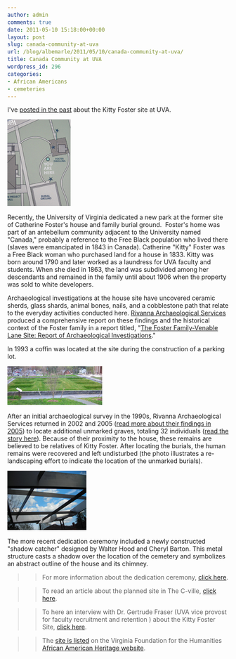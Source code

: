 ```yaml
---
author: admin
comments: true
date: 2011-05-10 15:18:00+00:00
layout: post
slug: canada-community-at-uva
url: /blog/albemarle/2011/05/10/canada-community-at-uva/
title: Canada Community at UVA
wordpress_id: 296
categories:
- African Americans
- cemeteries
---
```


I've [posted in the past](http://www.locohistory.org/blog/albemarle/2007/05/22/enslaved-community-at-uva/) about the Kitty Foster site at UVA. 

![](/wp-content/uploads/2011/05/fostersitemap1.jpg)

Recently, the University of Virginia dedicated a new park at the former site of Catherine Foster's house and family burial ground.  Foster's home was part of an antebellum community adjacent to the University named "Canada," probably a reference to the Free Black population who lived there (slaves were emancipated in 1843 in Canada). Catherine "Kitty" Foster was a Free Black woman who purchased land for a house in 1833. Kitty was born around 1790 and later worked as a laundress for UVA faculty and students. When she died in 1863, the land was subdivided among her descendants and remained in the family until about 1906 when the property was sold to white developers.

Archaeological investigations at the house site have uncovered ceramic sherds, glass shards, animal bones, nails, and a cobblestone path that relate to the everyday activities conducted here. [Rivanna Archaeological Services](http://www.rivarch.com/) produced a comprehensive report on these findings and the historical context of the Foster family in a report titled, "[The Foster Family-Venable Lane Site: Report of Archaeological Investigations](http://search.lib.virginia.edu/catalog/u5190389)."

In 1993 a coffin was located at the site during the construction of a parking lot.

![](/wp-content/uploads/2011/05/fostersite52.jpg)

After an initial archaeological survey in the 1990s, Rivanna Archaeological Services returned in 2002 and 2005 ([read more about their findings in 2005](http://www.virginia.edu/insideuva/2005/11/gravesite.html)) to locate additional unmarked graves, totaling 32 individuals ([read the story here](http://www.virginia.edu/topnews/releases2005/foster-june-8-2005.html)). Because of their proximity to the house, these remains are believed to be relatives of Kitty Foster. After locating the burials, the human remains were recovered and left undisturbed (the photo illustrates a re-landscaping effort to indicate the location of the unmarked burials).



![](/wp-content/uploads/2011/05/fostersite4.jpg)

The more recent dedication ceremony included a newly constructed "shadow catcher" designed by Walter Hood and Cheryl Barton. This metal structure casts a shadow over the location of the cemetery and symbolizes an abstract outline of the house and its chimney.

>>For more information about the dedication ceremony, [click here](http://www.virginia.edu/uvatoday/newsRelease.php?id=14654).

>>To read an article about the planned site in The C-ville, [click here](http://www.c-ville.com/index.php?cat=141404064432695&ShowArticle_ID=11800903093090787).

>>To here an interview with Dr. Gertrude Fraser (UVA vice provost for faculty recruitment and retention ) about the Kitty Foster Site, [click here](http://www.newsplex.com/uvatoday/headlines/UVa_Today_Kitty_Foster_119099529.html).

>>The [site is listed](http://aaheritageva.org/search/sites.php?site_id=670) on the Virginia Foundation for the Humanities [African American Heritage website](http://aaheritageva.org).
